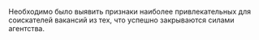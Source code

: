 Необходимо было выявить признаки наиболее привлекательных для соискателей вакансий из тех, что успешно закрываются силами агентства.
